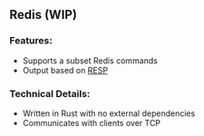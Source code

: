 ## Redis (WIP)

### Features:
- Supports a subset Redis commands
- Output based on [RESP](https://redis.io/docs/latest/develop/reference/protocol-spec/)

### Technical Details:
- Written in Rust with no external dependencies
- Communicates with clients over TCP
